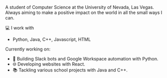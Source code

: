 A student of Computer Science at the University of Nevada, Las Vegas. Always aiming to make a positive impact on the world in all the small ways I can.

💻 I work with 
- Python, Java, C++, Javascript, HTML

Currently working on:

- 🤖 Building Slack bots and Google Workspace automation with Python.
- 🌐 Developing websites with React.
- 📚 Tackling various school projects with Java and C++.
